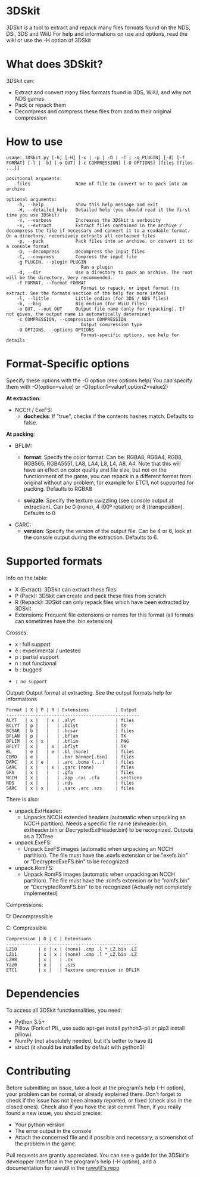 3DSkit
======

3DSkit is a tool to extract and repack many files formats found on the NDS, DSi, 3DS and WiiU
For help and informations on use and options, read the wiki or use the -H option of 3DSkit

What does 3DSkit?
=================

3DSkit can:

*	Extract and convert many files formats found in 3DS, WiiU, and why not NDS games
*	Pack or repack them
*	Decompress and compress these files from and to their original compression

How to use
==========

	usage: 3DSkit.py [-h] [-H] [-x | -p | -D | -C | -g PLUGIN] [-d] [-f FORMAT] [-l | -b] [-o OUT] [-c COMPRESSION] [-O OPTIONS] [files [files ...]]

	positional arguments:
		files                 Name of file to convert or to pack into an archive

	optional arguments:
		-h, --help            show this help message and exit
		-H, --detailed_help   Detailed help (you should read it the first time you use 3DSkit)
		-v, --verbose         Increases the 3DSkit's verbosity
		-x, --extract         Extract files contained in the archive / decompress the file if necessary and convert it to a readable format. On a directory, recursively extracts all contained files
		-p, --pack            Pack files into an archive, or convert it to a console format
		-D, --decompress      Decompress the input files
		-C, --compress        Compress the input file
		-g PLUGIN, --plugin PLUGIN
								Run a plugin
		-d, --dir             Use a directory to pack an archive. The root will be the directory. Very recommended.
		-f FORMAT, --format FORMAT
								Format to repack, or input format (to extract. See the formats section of the help for more infos)
		-l, --little          Little endian (for 3DS / NDS files)
		-b, --big             Big endian (for WiiU files)
		-o OUT, --out OUT     Output file name (only for repacking). If not given, the output name is automatically determined
		-c COMPRESSION, --compression COMPRESSION
								Output compression type
		-O OPTIONS, --options OPTIONS
								Format-specific options, see help for details

Format-Specific options
=======================

Specify these options with the -O option (see options help)
You can specify them with -O(option=value) or -O{option1=value1,option2=value2}

**At extraction**:

*	NCCH / ExeFS:
	*	**dochecks**: If "true", checks if the contents hashes match. Defaults to false.

**At packing**:

*	BFLIM:
	*	**format**: Specify the color format. Can be: RGBA8, RGBA4, RGB8, RGB565, RGBA5551, LA8, LA4, L8, L4, A8, A4. Note that this will have an effect on color quality and file size, but not on the functionment of the game, you can repack in a different format from original without any problem, for example for ETC1, not supported for packing. Defaults to RGBA8
		
	*	**swizzle**: Specify the texture swizzling (see console output at extraction). Can be 0 (none), 4 (90º rotation) or 8 (transposition). Defaults to 0
*	GARC:
	*	**version**: Specify the version of the output file. Can be 4 or 6, look at the console output during the extraction. Defaults to 6.

Supported formats
=================

Info on the table:

*	X (Extract): 3DSkit can extract these files
*	P (Pack): 3DSkit can create and pack these files from scratch
*	R (Repack): 3DSkit can only repack files which have been extracted by 3DSkit
*	Extensions: Frequent file extensions or names for this format (all formats can sometimes have the .bin extension)

Crosses:

*	x : full support
*	e : experimental / untested
*	p : partial support
*	n : not functional
*	b : bugged
*	  : no support
	
Output: Output format at extracting. See the output formats help for informations

	Format | X | P | R | Extensions          | Output
	--------------------------------------------------
	ALYT   | x |   | x | .alyt               | files
	BCLYT  | p |   |   | .bclyt              | TX
	BCSAR  | b |   |   | .bcsar              | files
	BFLAN  | p |   |   | .bflan              | TX
	BFLIM  | x | x |   | .bflim              | PNG
	BFLYT  | x |   | x | .bflyt              | TX
	BL     | e |   | e | .bl (none)          | files
	CBMD   | e |   |   | .bnr banner[.bin]   | files
	DARC   | x | e |   | .arc .bcma (...)    | files
	GARC   | x |   | x | .garc (none)        | files
	GFA    | x |   |   | .gfa                | files
	NCCH   | x |   |   | .app .cxi .cfa      | sections
	NDS    | x |   |   | .nds                | files
	SARC   | x | x |   | .sarc .arc .szs     | files

There is also:

*	unpack.ExtHeader:
	*	Unpacks NCCH extended headers (automatic when unpacking an NCCH partition). Needs a specific file name (exheader.bin, extheader.bin or DecryptedExtHeader.bin) to be recognized. Outputs as a TXTree
*	unpack.ExeFS:
	*	Unpack ExeFS images (automatic when unpacking an NCCH partition). The file must have the .exefs extension or be "exefs.bin" or "DecryptedExeFS.bin" to be recognized
*	unpack.RomFS:
	*	Unpack RomFS images (automatic when unpacking an NCCH partition). The file must have the .romfs extension or be "romfs.bin" or "DecryptedRomFS.bin" to be recognized [Actually not completely implemented]

Compressions:

D: Decompressible

C: Compressible

	Compression | D | C | Extensions
	-------------------------------------------------
	LZ10        | x | x | (none) .cmp .l *_LZ.bin .LZ
	LZ11        | x | x | (none) .cmp .l *_LZ.bin .LZ
	LZH8        | x |   | .cx
	Yaz0        | x |   | .szs
	ETC1        | x |   | Texture compression in BFLIM

Dependencies
============
To access all 3DSkit functionnalities, you need:

*	Python 3.5+
*	Pillow (Fork of PIL, use sudo apt-get install python3-pil or pip3 install pillow)
*	NumPy (not absolutely needed, but it's better to have it)
*	struct (it should be installed by default with python3)

Contributing
============

Before submitting an issue, take a look at the program's help (-H option), your problem can be normal, or already explained there.
Don't forget to check if the issue has not been already reported, or fixed (check also in the closed ones).
Check also if you have the last commit
Then, if you really found a new issue, you should precise:

*	Your python version
*	The error output in the console
*	Attach the concerned file and if possible and necessary, a screenshot of the problem in the game.

Pull requests are grantly appreciated. You can see a guide for the 3DSkit's developper interface in the program's help (-H option), and a documentation for rawutil in the [rawutil's repo](https://github.com/Tyulis/rawutil)
